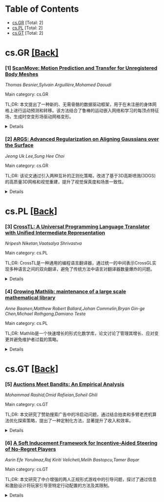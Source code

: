 <div id=toc></div>

# Table of Contents

- [cs.GR](#cs.GR) [Total: 2]
- [cs.PL](#cs.PL) [Total: 2]
- [cs.GT](#cs.GT) [Total: 2]


<div id='cs.GR'></div>

# cs.GR [[Back]](#toc)

### [1] [ScanMove: Motion Prediction and Transfer for Unregistered Body Meshes](https://arxiv.org/abs/2508.21095)
*Thomas Besnier,Sylvain Arguillère,Mohamed Daoudi*

Main category: cs.GR

TL;DR: 本文提出了一种新的、无需骨骼的数据驱动框架，用于在未注册的身体网格上进行运动预测和转移。该方法结合了鲁棒的运动嵌入网络和学习的每顶点特征场，生成时空变形场驱动网格变形。


<details>
  <summary>Details</summary>
Motivation: 未注册的表面网格（特别是原始3D扫描）由于缺乏点对点的对应关系和数据中存在噪声，给自动计算合理变形带来巨大挑战。

Method: 方法结合了一个鲁棒的运动嵌入网络和学习的每顶点特征场，生成一个时空变形场，用于驱动网格变形。

Result: 通过对行走和跑步等任务的定量基准测试和定性视觉评估，证明了该方法在具有挑战性的未注册网格上的有效性和多功能性。

Conclusion: 本文提出的方法在未注册网格上表现出色，展示了其在实际应用中的潜力和效果。

Abstract: Unregistered surface meshes, especially raw 3D scans, present significant
challenges for automatic computation of plausible deformations due to the lack
of established point-wise correspondences and the presence of noise in the
data. In this paper, we propose a new, rig-free, data-driven framework for
motion prediction and transfer on such body meshes. Our method couples a robust
motion embedding network with a learned per-vertex feature field to generate a
spatio-temporal deformation field, which drives the mesh deformation. Extensive
evaluations, including quantitative benchmarks and qualitative visuals on tasks
such as walking and running, demonstrate the effectiveness and versatility of
our approach on challenging unregistered meshes.

</details>


### [2] [ARGS: Advanced Regularization on Aligning Gaussians over the Surface](https://arxiv.org/abs/2508.21344)
*Jeong Uk Lee,Sung Hee Choi*

Main category: cs.GR

TL;DR: 该论文通过引入两种互补的正则化策略，改进了基于3D高斯喷溅(3DGS)的高质量3D网格和视觉重建，提升了视觉保真度和场景一致性。


<details>
  <summary>Details</summary>
Motivation: 现有的模型（如SuGaR）在渲染方面提供了有效解决方案，但在视觉保真度和场景一致性方面仍有改进空间。

Method: 提出两种正则化策略：一是有效的秩正则化，鼓励更平衡的“盘状”形状；二是将神经签名距离函数(SDF)集成到优化过程中，以Eikonal损失正则化，提供连续的全局表面先验。

Result: 最终模型能够从3DGS数据中生成更准确和一致的视觉效果。

Conclusion: 通过结合两种正则化策略，论文显著提升了3DGS数据的高质量3D重建能力。

Abstract: Reconstructing high-quality 3D meshes and visuals from 3D Gaussian
Splatting(3DGS) still remains a central challenge in computer graphics.
Although existing models such as SuGaR offer effective solutions for rendering,
there is is still room to improve improve both visual fidelity and scene
consistency. This work builds upon SuGaR by introducing two complementary
regularization strategies that address common limitations in both the shape of
individual Gaussians and the coherence of the overall surface. The first
strategy introduces an effective rank regularization, motivated by recent
studies on Gaussian primitive structures. This regularization discourages
extreme anisotropy-specifically, "needle-like" shapes-by favoring more
balanced, "disk-like" forms that are better suited for stable surface
reconstruction. The second strategy integrates a neural Signed Distance
Function (SDF) into the optimization process. The SDF is regularized with an
Eikonal loss to maintain proper distance properties and provides a continuous
global surface prior, guiding Gaussians toward better alignment with the
underlying geometry. These two regularizations aim to improve both the fidelity
of individual Gaussian primitives and their collective surface behavior. The
final model can make more accurate and coherent visuals from 3DGS data.

</details>


<div id='cs.PL'></div>

# cs.PL [[Back]](#toc)

### [3] [CrossTL: A Universal Programming Language Translator with Unified Intermediate Representation](https://arxiv.org/abs/2508.21256)
*Nripesh Niketan,Vaatsalya Shrivastva*

Main category: cs.PL

TL;DR: CrossTL是一种通用的编程语言翻译器，通过统一的中间表示CrossGL实现多种语言之间的双向翻译，避免了传统方法中语言对翻译器数量爆炸的问题。


<details>
  <summary>Details</summary>
Motivation: 传统编程语言翻译方法需要为每对语言单独开发翻译器，导致复杂性和工作量呈指数级增长。CrossTL旨在通过统一的中间表示解决这一问题，实现更高效的代码翻译。

Method: CrossTL采用语言特定的词法分析器和解析器将源代码转换为抽象语法树（AST），然后通过双向CrossGL翻译模块（包括ToCrossGLConverter和CodeGen类）实现代码导入和目标生成，最终由后端处理完整的翻译流程。

Result: 通过对多种编程领域的全面评估，CrossTL在所有支持的后端（如CUDA、HIP、Metal等）上实现了成功的编译和执行。统一的中间表示设计使得添加新语言只需开发特定于该语言的前端和后端组件。

Conclusion: CrossTL通过统一的中间表示和模块化架构，为多语言编程提供了实用且可扩展的解决方案，推动了语言无关的编程模式发展，实现了“一次编写，到处部署”的目标。

Abstract: We present CrossTL, a universal programming language translator enabling
bidirectional translation between multiple languages through a unified
intermediate representation called CrossGL. Traditional approaches require
separate translators for each language pair, leading to exponential complexity
growth. CrossTL uses a single universal IR to facilitate translations between
CUDA, HIP, Metal, DirectX HLSL, OpenGL GLSL, Vulkan SPIR-V, Rust, and Mojo,
with Slang support in development. Our system consists of: language-specific
lexers/parsers converting source code to ASTs, bidirectional CrossGL
translation modules implementing ToCrossGLConverter classes for importing code
and CodeGen classes for target generation, and comprehensive backend
implementations handling full translation pipelines. We demonstrate
effectiveness through comprehensive evaluation across programming domains,
achieving successful compilation and execution across all supported backends.
The universal IR design enables adding new languages with minimal effort,
requiring only language-specific frontend/backend components. Our contributions
include: (1) a unified IR capturing semantics of multiple programming
paradigms, (2) a modular architecture enabling extensibility, (3) a
comprehensive framework supporting GPU compute, graphics programming, and
systems languages, and (4) empirical validation demonstrating practical
viability of universal code translation. CrossTL represents a significant step
toward language-agnostic programming, enabling write-once, deploy-everywhere
development.

</details>


### [4] [Growing Mathlib: maintenance of a large scale mathematical library](https://arxiv.org/abs/2508.21593)
*Anne Baanen,Matthew Robert Ballard,Johan Commelin,Bryan Gin-ge Chen,Michael Rothgang,Damiano Testa*

Main category: cs.PL

TL;DR: Mathlib是一个快速增长的形式化数学库，论文讨论了管理其增长、应对变更并避免维护者过载的策略。


<details>
  <summary>Details</summary>
Motivation: Mathlib作为快速增长的数学库，需要有效的策略来管理其增长，同时确保库的可维护性和高效性。

Method: 采用了一系列策略，包括通过弃用系统处理破坏性变更、使用代码质量分析工具（linters）提供用户反馈、优化库设计以加快编译时间、处理技术债务，以及开发定制工具帮助审查和筛选新贡献。

Result: 提出的策略有效管理了Mathlib的增长，同时保证了库的灵活性和维护性，避免了维护者过载。

Conclusion: 论文展示了通过系统化方法和工具支持，可以有效管理大型形式化数学库的增长和维护挑战。

Abstract: The Lean mathematical library Mathlib is one of the fastest-growing libraries
of formalised mathematics. We describe various strategies to manage this
growth, while allowing for change and avoiding maintainer overload. This
includes dealing with breaking changes via a deprecation system, using code
quality analysis tools (linters) to provide direct user feedback about common
pitfalls, speeding up compilation times through conscious library (re-)design,
dealing with technical debt as well as writing custom tooling to help with the
review and triage of new contributions.

</details>


<div id='cs.GT'></div>

# cs.GT [[Back]](#toc)

### [5] [Auctions Meet Bandits: An Empirical Analysis](https://arxiv.org/abs/2508.21162)
*Mohammad Rashid,Omid Rafieian,Soheil Ghili*

Main category: cs.GT

TL;DR: 本文研究了赞助搜索广告中的冷启动问题，通过结合拍卖和多臂老虎机算法优化探索策略，提出了一种定制化方法，显著提升了收入和效率。


<details>
  <summary>Details</summary>
Motivation: 赞助搜索广告的质量评分对新广告主存在冷启动问题，当前采用的拍卖和多臂老虎机算法缺乏最优探索策略的研究。

Method: 利用亚洲某移动应用商店的数据，采用Thompson Sampling算法在第二价格拍卖中学习质量评分，并提出定制化探索策略。

Result: 实证研究表明，优化探索策略能显著提升收入和效率，并为平台提供了可操作的策略。

Conclusion: 研究证明，针对关键词特性的定制化探索策略优于传统方法，为平台带来了显著的经济效益。

Abstract: Sponsored search positions are typically allocated through real-time
auctions, where the outcomes depend on advertisers' quality-adjusted bids - the
product of their bids and quality scores. Although quality scoring helps
promote ads with higher conversion outcomes, setting these scores for new
advertisers in any given market is challenging, leading to the cold-start
problem. To address this, platforms incorporate multi-armed bandit algorithms
in auctions to balance exploration and exploitation. However, little is known
about the optimal exploration strategies in such auction environments. We
utilize data from a leading Asian mobile app store that places sponsored ads
for keywords. The platform employs a Thompson Sampling algorithm within a
second-price auction to learn quality scores and allocate a single sponsored
position for each keyword. We empirically quantify the gains from optimizing
exploration under this combined auction-bandit model and show that this problem
differs substantially from the canonical bandit problem. Drawing on these
empirical insights, we propose a customized exploration strategy in which the
platform adjusts the exploration levels for each keyword according to its
characteristics. We derive the Pareto frontier for revenue and efficiency and
provide actionable policies, demonstrating substantial gains for the platform
on both metrics when using a tailored exploration approach.

</details>


### [6] [A Soft Inducement Framework for Incentive-Aided Steering of No-Regret Players](https://arxiv.org/abs/2508.21672)
*Asrin Efe Yorulmaz,Raj Kiriti Velicheti,Melih Bastopcu,Tamer Başar*

Main category: cs.GT

TL;DR: 本文研究了中介增强的两人正规形式游戏中的引导问题，探讨了通过信息和激励设计将玩家引导至特定行动配置的方法及其限制。


<details>
  <summary>Details</summary>
Motivation: 研究的动机在于解决如何在信息和激励设计的框架下，将玩家引导至特定的行动配置，并探讨了单纯信息设计或带次线性支付方案的局限性。

Method: 采用了一种增强方法，即在重复游戏开始前进行一次性信息设计阶段，将先前的交互转化为Stackelberg游戏。

Result: 研究发现，这种方法以高概率将玩家的行动配置收敛速度提高了常数因子，并通过实证结果支持了理论发现。

Conclusion: 结论表明，这种方法在解决信息设计的局限性方面具有显著效果，能够有效提升收敛速度和目标达成概率。

Abstract: In this work, we investigate a steering problem in a mediator-augmented
two-player normal-form game, where the mediator aims to guide players toward a
specific action profile through information and incentive design. We first
characterize the games for which successful steering is possible. Moreover, we
establish that steering players to any desired action profile is not always
achievable with information design alone, nor when accompanied with sublinear
payment schemes. Consequently, we derive a lower bound on the constant payments
required per round to achieve this goal. To address these limitations incurred
with information design, we introduce an augmented approach that involves a
one-shot information design phase before the start of the repeated game,
transforming the prior interaction into a Stackelberg game. Finally, we
theoretically demonstrate that this approach improves the convergence rate of
players' action profiles to the target point by a constant factor with high
probability, and support it with empirical results.

</details>
